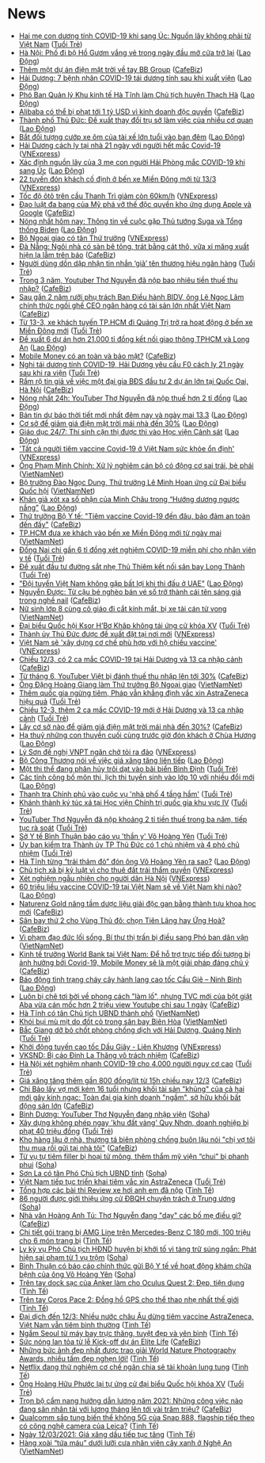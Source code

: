 # News

- [Hai mẹ con dương tính COVID-19 khi sang Úc: Nguồn lây không phải từ Việt Nam](https://tuoitre.vn/hai-me-con-duong-tinh-covid-19-khi-sang-uc-nguon-lay-khong-phai-tu-viet-nam-2021031222021589.htm) ([Tuổi Trẻ](https://tuoitre.vn))
- [Hà Nội: Phố đi bộ Hồ Gươm vắng vẻ trong ngày đầu mở cửa trở lại](https://laodong.vn/xa-hoi/ha-noi-pho-di-bo-ho-guom-vang-ve-trong-ngay-dau-mo-cua-tro-lai-888602.ldo) ([Lao Động](https://laodong.vn))
- [Thêm một dự án điện mặt trời về tay BB Group](https://cafebiz.vn/them-mot-du-an-dien-mat-troi-ve-tay-bb-group-20210312210146833.chn) ([CafeBiz](https://cafebiz.vn))
- [Hải Dương: 7 bệnh nhân COVID-19 tái dương tính sau khi xuất viện](https://laodong.vn/xa-hoi/hai-duong-7-benh-nhan-covid-19-tai-duong-tinh-sau-khi-xuat-vien-888606.ldo) ([Lao Động](https://laodong.vn))
- [Phó Ban Quản lý Khu kinh tế Hà Tĩnh làm Chủ tịch huyện Thạch Hà](https://laodong.vn/thoi-su/pho-ban-quan-ly-khu-kinh-te-ha-tinh-lam-chu-tich-huyen-thach-ha-888604.ldo) ([Lao Động](https://laodong.vn))
- [Alibaba có thể bị phạt tới 1 tỷ USD vì kinh doanh độc quyền](https://cafebiz.vn/alibaba-co-the-bi-phat-toi-1-ty-usd-vi-kinh-doanh-doc-quyen-20210312203500416.chn) ([CafeBiz](https://cafebiz.vn))
- [Thành phố Thủ Đức: Đề xuất thay đổi trụ sở làm việc của nhiều cơ quan](https://laodong.vn/xa-hoi/thanh-pho-thu-duc-de-xuat-thay-doi-tru-so-lam-viec-cua-nhieu-co-quan-888603.ldo) ([Lao Động](https://laodong.vn))
- [Bắt đối tượng cướp xe ôm của tài xế lớn tuổi vào ban đêm](https://laodong.vn/phap-luat/bat-doi-tuong-cuop-xe-om-cua-tai-xe-lon-tuoi-vao-ban-dem-888601.ldo) ([Lao Động](https://laodong.vn))
- [Hải Dương cách ly tại nhà 21 ngày với người hết mắc Covid-19](https://vnexpress.net/hai-duong-cach-ly-tai-nha-21-ngay-voi-nguoi-het-mac-covid-19-4247762.html) ([VNExpress](https://vnexpress.net))
- [Xác định nguồn lây của 3 mẹ con người Hải Phòng mắc COVID-19 khi sang Úc](https://laodong.vn/y-te/xac-dinh-nguon-lay-cua-3-me-con-nguoi-hai-phong-mac-covid-19-khi-sang-uc-888600.ldo) ([Lao Động](https://laodong.vn))
- [22 tuyến đón khách cố định ở bến xe Miền Đông mới từ 13/3](https://vnexpress.net/22-tuyen-don-khach-co-dinh-o-ben-xe-mien-dong-moi-tu-13-3-4247738.html) ([VNExpress](https://vnexpress.net))
- [Tốc độ ôtô trên cầu Thanh Trì giảm còn 60km/h](https://vnexpress.net/toc-do-oto-tren-cau-thanh-tri-giam-con-60km-h-4247742.html) ([VNExpress](https://vnexpress.net))
- [Đạo luật đa bang của Mỹ phá vỡ thế độc quyền kho ứng dụng Apple và Google](https://cafebiz.vn/dao-luat-da-bang-cua-my-pha-vo-the-doc-quyen-kho-ung-dung-apple-va-google-20210312193818959.chn) ([CafeBiz](https://cafebiz.vn))
- [Nóng nhất hôm nay: Thông tin về cuộc gặp Thủ tướng Suga và Tổng thống Biden](https://laodong.vn/video-the-gioi/nong-nhat-hom-nay-thong-tin-ve-cuoc-gap-thu-tuong-suga-va-tong-thong-biden-888588.ldo) ([Lao Động](https://laodong.vn))
- [Bộ Ngoại giao có tân Thứ trưởng](https://vnexpress.net/bo-ngoai-giao-co-tan-thu-truong-4247765.html) ([VNExpress](https://vnexpress.net))
- [Đà Nẵng: Ngôi nhà có sàn bê tông, trát bằng cát thô, vữa xi măng xuất hiện lạ lẫm trên báo](https://cafebiz.vn/da-nang-ngoi-nha-co-san-be-tong-trat-bang-cat-tho-vua-xi-mang-xuat-hien-la-lam-tren-bao-20210312193312444.chn) ([CafeBiz](https://cafebiz.vn))
- [Người dùng dồn dập nhận tin nhắn ‘giả’ tên thương hiệu ngân hàng](https://tuoitre.vn/nguoi-dung-don-dap-nhan-tin-nhan-gia-ten-thuong-hieu-ngan-hang-2021031220125072.htm) ([Tuổi Trẻ](https://tuoitre.vn))
- [Trong 3 năm, Youtuber Thơ Nguyễn đã nộp bao nhiêu tiền thuế thu nhập?](https://cafebiz.vn/trong-3-nam-youtuber-tho-nguyen-da-nop-bao-nhieu-tien-thue-thu-nhap-20210312203946367.chn) ([CafeBiz](https://cafebiz.vn))
- [Sau gần 2 năm rưỡi phụ trách Ban Điều hành BIDV, ông Lê Ngọc Lâm chính thức ngồi ghế CEO ngân hàng có tài sản lớn nhất Việt Nam](https://cafebiz.vn/sau-gan-2-nam-ruoi-phu-trach-ban-dieu-hanh-bidv-ong-le-ngoc-lam-chinh-thuc-ngoi-ghe-ceo-ngan-hang-co-tai-san-lon-nhat-viet-nam-20210312203030622.chn) ([CafeBiz](https://cafebiz.vn))
- [Từ 13-3, xe khách tuyến TP.HCM đi Quảng Trị trở ra hoạt động ở bến xe Miền Đông mới](https://tuoitre.vn/tu-13-3-xe-khach-tuyen-tp-hcm-di-quang-tri-tro-ra-hoat-dong-o-ben-xe-mien-dong-moi-20210312200215386.htm) ([Tuổi Trẻ](https://tuoitre.vn))
- [Đề xuất 6 dự án hơn 21.000 tỉ đồng kết nối giao thông TPHCM và Long An](https://laodong.vn/xa-hoi/de-xuat-6-du-an-hon-21000-ti-dong-ket-noi-giao-thong-tphcm-va-long-an-888591.ldo) ([Lao Động](https://laodong.vn))
- [Mobile Money có an toàn và bảo mật?](https://cafebiz.vn/mobile-money-co-an-toan-va-bao-mat-20210312192257409.chn) ([CafeBiz](https://cafebiz.vn))
- [Nghi tái dương tính COVID-19, Hải Dương yêu cầu F0 cách ly 21 ngày sau khi ra viện](https://tuoitre.vn/nghi-tai-duong-tinh-covid-19-hai-duong-yeu-cau-f0-cach-ly-21-ngay-sau-khi-ra-vien-20210312193826271.htm) ([Tuổi Trẻ](https://tuoitre.vn))
- [Rầm rộ tin giả về việc một đại gia BĐS đầu tư 2 dự án lớn tại Quốc Oai, Hà Nội](https://cafebiz.vn/ram-ro-tin-gia-ve-viec-mot-dai-gia-bds-dau-tu-2-du-an-lon-tai-quoc-oai-ha-noi-20210312191421857.chn) ([CafeBiz](https://cafebiz.vn))
- [Nóng nhất 24h: YouTuber Thơ Nguyễn đã nộp thuế hơn 2 tỉ đồng](https://laodong.vn/video/nong-nhat-24h-youtuber-tho-nguyen-da-nop-thue-hon-2-ti-dong-888567.ldo) ([Lao Động](https://laodong.vn))
- [Bản tin dự báo thời tiết mới nhất đêm nay và ngày mai 13.3](https://laodong.vn/video/ban-tin-du-bao-thoi-tiet-moi-nhat-dem-nay-va-ngay-mai-133-888510.ldo) ([Lao Động](https://laodong.vn))
- [Cơ sở để giảm giá điện mặt trời mái nhà đến 30%](https://laodong.vn/video-thoi-su/co-so-de-giam-gia-dien-mat-troi-mai-nha-den-30-888596.ldo) ([Lao Động](https://laodong.vn))
- [Giáo dục 24/7: Thí sinh cận thị được thi vào Học viện Cảnh sát](https://laodong.vn/video/giao-duc-247-thi-sinh-can-thi-duoc-thi-vao-hoc-vien-canh-sat-888438.ldo) ([Lao Động](https://laodong.vn))
- ['Tất cả người tiêm vaccine Covid-19 ở Việt Nam sức khỏe ổn định'](https://vnexpress.net/tat-ca-nguoi-tiem-vaccine-covid-19-o-viet-nam-suc-khoe-on-dinh-4247759.html) ([VNExpress](https://vnexpress.net))
- [Ông Phạm Minh Chính: Xử lý nghiêm cán bộ có động cơ sai trái, bè phái](http://vietnamnet.vn/vn/thoi-su/chinh-tri/ong-pham-minh-chinh-xu-ly-nghiem-can-bo-co-dong-co-sai-trai-be-phai-719273.html) ([VietNamNet](https://vietnamnet.vn))
- [Bộ trưởng Đào Ngọc Dung, Thứ trưởng Lê Minh Hoan ứng cử Đại biểu Quốc hội](http://vietnamnet.vn/vn/thoi-su/quoc-hoi/bo-truong-dao-ngoc-dung-thu-truong-le-minh-hoan-ung-cu-dai-bieu-quoc-hoi-719277.html) ([VietNamNet](https://vietnamnet.vn))
- [Khán giả xót xa số phận của Minh Châu trong “Hướng dương ngược nắng”](https://laodong.vn/giai-tri/khan-gia-xot-xa-so-phan-cua-minh-chau-trong-huong-duong-nguoc-nang-888531.ldo) ([Lao Động](https://laodong.vn))
- [Thứ trưởng Bộ Y tế: "Tiêm vaccine Covid-19 đến đâu, bảo đảm an toàn đến đấy"](https://cafebiz.vn/thu-truong-bo-y-te-tiem-vaccine-covid-19-den-dau-bao-dam-an-toan-den-day-20210312190516325.chn) ([CafeBiz](https://cafebiz.vn))
- [TP.HCM đưa xe khách vào bến xe Miền Đông mới từ ngày mai](http://vietnamnet.vn/vn/thoi-su/an-toan-giao-thong/tp-hcm-dua-xe-khach-vao-ben-xe-mien-dong-moi-tu-ngay-mai-719276.html) ([VietNamNet](https://vietnamnet.vn))
- [Đồng Nai chi gần 6 tỉ đồng xét nghiệm COVID-19 miễn phí cho nhân viên y tế](https://tuoitre.vn/dong-nai-chi-gan-6-ti-dong-xet-nghiem-covid-19-mien-phi-cho-nhan-vien-y-te-20210312192044762.htm) ([Tuổi Trẻ](https://tuoitre.vn))
- [Đề xuất đầu tư đường sắt nhẹ Thủ Thiêm kết nối sân bay Long Thành](https://tuoitre.vn/de-xuat-dau-tu-duong-sat-nhe-thu-thiem-ket-noi-san-bay-long-thanh-20210312182015697.htm) ([Tuổi Trẻ](https://tuoitre.vn))
- [&quot;Đội tuyển Việt Nam không gặp bất lợi khi thi đấu ở UAE&quot;](https://laodong.vn/bong-da/doi-tuyen-viet-nam-khong-gap-bat-loi-khi-thi-dau-o-uae-888547.ldo) ([Lao Động](https://laodong.vn))
- [Nguyễn Được: Từ cậu bé nghèo bán vé số trở thành cái tên sáng giá trong nghề nail](https://cafebiz.vn/nguyen-duoc-tu-cau-be-ngheo-ban-ve-so-tro-thanh-cai-ten-sang-gia-trong-nghe-nail-20210310203621546.chn) ([CafeBiz](https://cafebiz.vn))
- [Nữ sinh lớp 8 cùng cô giáo đi cắt kính mắt, bị xe tải cán tử vong](http://vietnamnet.vn/vn/thoi-su/an-toan-giao-thong/nu-sinh-lop-8-cung-co-giao-di-cat-kinh-mat-bi-xe-tai-can-tu-vong-719274.html) ([VietNamNet](https://vietnamnet.vn))
- [Đại biểu Quốc hội Ksor H’Bơ Khăp không tái ứng cử khóa XV](https://tuoitre.vn/dai-bieu-quoc-hoi-ksor-hbo-khap-khong-tai-ung-cu-khoa-xv-20210312185920187.htm) ([Tuổi Trẻ](https://tuoitre.vn))
- [Thành ủy Thủ Đức được đề xuất đặt tại nơi mới](https://vnexpress.net/thanh-uy-thu-duc-duoc-de-xuat-dat-tai-noi-moi-4247716.html) ([VNExpress](https://vnexpress.net))
- [Việt Nam sẽ 'xây dựng cơ chế phù hợp với hộ chiếu vaccine'](https://vnexpress.net/viet-nam-se-xay-dung-co-che-phu-hop-voi-ho-chieu-vaccine-4247741.html) ([VNExpress](https://vnexpress.net))
- [Chiều 12/3, có 2 ca mắc COVID-19 tại Hải Dương và 13 ca nhập cảnh](https://cafebiz.vn/chieu-12-3-co-2-ca-mac-covid-19-tai-hai-duong-va-13-ca-nhap-canh-2021031219113026.chn) ([CafeBiz](https://cafebiz.vn))
- [Từ tháng 6, YouTuber Việt bị đánh thuế thu nhập lên tới 30%](https://cafebiz.vn/tu-thang-6-youtuber-viet-bi-danh-thue-thu-nhap-len-toi-30-20210312173326321.chn) ([CafeBiz](https://cafebiz.vn))
- [Ông Đặng Hoàng Giang làm Thứ trưởng Bộ Ngoại giao](http://vietnamnet.vn/vn/thoi-su/chinh-tri/ong-dang-hoang-giang-lam-thu-truong-bo-ngoai-giao-719215.html) ([VietNamNet](https://vietnamnet.vn))
- [Thêm quốc gia ngừng tiêm, Pháp vẫn khẳng định vắc xin AstraZeneca hiệu quả](https://tuoitre.vn/them-quoc-gia-ngung-tiem-phap-van-khang-dinh-vac-xin-astrazeneca-hieu-qua-20210312184053699.htm) ([Tuổi Trẻ](https://tuoitre.vn))
- [Chiều 12-3, thêm 2 ca mắc COVID-19 mới ở Hải Dương và 13 ca nhập cảnh](https://tuoitre.vn/chieu-12-3-them-2-ca-mac-covid-19-moi-o-hai-duong-va-13-ca-nhap-canh-20210312181203357.htm) ([Tuổi Trẻ](https://tuoitre.vn))
- [Lấy cơ sở nào để giảm giá điện mặt trời mái nhà đến 30%?](https://cafebiz.vn/lay-co-so-nao-de-giam-gia-dien-mat-troi-mai-nha-den-30-20210312173205187.chn) ([CafeBiz](https://cafebiz.vn))
- [Hạ thuỷ những con thuyền cuối cùng trước giờ đón khách ở Chùa Hương](https://laodong.vn/photo/ha-thuy-nhung-con-thuyen-cuoi-cung-truoc-gio-don-khach-o-chua-huong-888519.ldo) ([Lao Động](https://laodong.vn))
- [Lý Sơn đề nghị VNPT ngăn chở tỏi ra đảo](https://vnexpress.net/ly-son-de-nghi-vnpt-ngan-cho-toi-ra-dao-4247714.html) ([VNExpress](https://vnexpress.net))
- [Bộ Công Thương nói về việc giá xăng tăng liên tiếp](https://laodong.vn/video-thoi-su/bo-cong-thuong-noi-ve-viec-gia-xang-tang-lien-tiep-888545.ldo) ([Lao Động](https://laodong.vn))
- [Một thi thể đang phân hủy trôi dạt vào bãi biển Bình Định](https://tuoitre.vn/mot-thi-the-dang-phan-huy-troi-dat-vao-bai-bien-binh-dinh-20210312183349176.htm) ([Tuổi Trẻ](https://tuoitre.vn))
- [Các tỉnh công bố môn thi, lịch thi tuyển sinh vào lớp 10 với nhiều đổi mới](https://laodong.vn/giao-duc/cac-tinh-cong-bo-mon-thi-lich-thi-tuyen-sinh-vao-lop-10-voi-nhieu-doi-moi-888513.ldo) ([Lao Động](https://laodong.vn))
- [Thanh tra Chính phủ vào cuộc vụ 'nhà phố 4 tầng hầm'](https://tuoitre.vn/thanh-tra-chinh-phu-vao-cuoc-vu-nha-pho-4-tang-ham-20210312181232841.htm) ([Tuổi Trẻ](https://tuoitre.vn))
- [Khánh thành ký túc xá tại Học viện Chính trị quốc gia khu vực IV](https://tuoitre.vn/khanh-thanh-ky-tuc-xa-tai-hoc-vien-chinh-tri-quoc-gia-khu-vuc-iv-20210312164729982.htm) ([Tuổi Trẻ](https://tuoitre.vn))
- [YouTuber Thơ Nguyễn đã nộp khoảng 2 tỉ tiền thuế trong ba năm, tiếp tục rà soát](https://tuoitre.vn/youtuber-tho-nguyen-da-nop-khoang-2-ti-tien-thue-trong-ba-nam-tiep-tuc-ra-soat-20210312174732772.htm) ([Tuổi Trẻ](https://tuoitre.vn))
- [Sở Y tế Bình Thuận báo cáo vụ 'thần y' Võ Hoàng Yên](https://tuoitre.vn/so-y-te-binh-thuan-bao-cao-vu-than-y-vo-hoang-yen-20210312174813708.htm) ([Tuổi Trẻ](https://tuoitre.vn))
- [Ủy ban kiểm tra Thành ủy TP Thủ Đức có 1 chủ nhiệm và 4 phó chủ nhiệm](https://tuoitre.vn/uy-ban-kiem-tra-thanh-uy-tp-thu-duc-co-1-chu-nhiem-va-4-pho-chu-nhiem-20210312174004692.htm) ([Tuổi Trẻ](https://tuoitre.vn))
- [Hà Tĩnh từng “trải thảm đỏ” đón ông Võ Hoàng Yên ra sao?](https://laodong.vn/ban-doc/ha-tinh-tung-trai-tham-do-don-ong-vo-hoang-yen-ra-sao-888479.ldo) ([Lao Động](https://laodong.vn))
- [Chủ tịch xã bị kỷ luật vì cho thuê đất trái thẩm quyền](https://vnexpress.net/chu-tich-xa-bi-ky-luat-vi-cho-thue-dat-trai-tham-quyen-4247708.html) ([VNExpress](https://vnexpress.net))
- [Xét nghiệm ngẫu nhiên cho người dân Hà Nội](https://vnexpress.net/xet-nghiem-ngau-nhien-cho-nguoi-dan-ha-noi-4247684.html) ([VNExpress](https://vnexpress.net))
- [60 triệu liều vaccine COVID-19 tại Việt Nam sẽ về Việt Nam khi nào?](https://laodong.vn/infographic/60-trieu-lieu-vaccine-covid-19-tai-viet-nam-se-ve-viet-nam-khi-nao-886851.ldo) ([Lao Động](https://laodong.vn))
- [Naturenz Gold nâng tầm dược liệu giải độc gan bằng thành tựu khoa học mới](https://cafebiz.vn/naturenz-gold-nang-tam-duoc-lieu-giai-doc-gan-bang-thanh-tuu-khoa-hoc-moi-20210312165103577.chn) ([CafeBiz](https://cafebiz.vn))
- [Sân bay thứ 2 cho Vùng Thủ đô: chọn Tiên Lãng hay Ứng Hoà?](https://cafebiz.vn/san-bay-thu-2-cho-vung-thu-do-chon-tien-lang-hay-ung-hoa-20210312172433827.chn) ([CafeBiz](https://cafebiz.vn))
- [Vi phạm đạo đức lối sống, Bí thư thị trấn bị điều sang Phó ban dân vận](http://vietnamnet.vn/vn/thoi-su/vi-pha-m-da-o-du-c-lo-i-so-ng-bi-thu-thi-tra-n-bi-die-u-sang-pho-ban-da-n-van-719236.html) ([VietNamNet](https://vietnamnet.vn))
- [Kinh tế trưởng World Bank tại Việt Nam: Để hỗ trợ trực tiếp đối tượng bị ảnh hưởng bởi Covid-19, Mobile Money sẽ là một giải pháp đáng chú ý](https://cafebiz.vn/kinh-te-truong-world-bank-tai-viet-nam-de-ho-tro-truc-tiep-doi-tuong-bi-anh-huong-boi-covid-19-mobile-money-se-la-mot-giai-phap-dang-chu-y-20210312170136905.chn) ([CafeBiz](https://cafebiz.vn))
- [Báo động tình trạng cháy cây hành lang cao tốc Cầu Giẽ – Ninh Bình](https://laodong.vn/video/bao-dong-tinh-trang-chay-cay-hanh-lang-cao-toc-cau-gie--ninh-binh-888344.ldo) ([Lao Động](https://laodong.vn))
- [Luôn bị chê tơi bời về phong cách "làm lố", nhưng TVC mới của bột giặt Aba vừa cán mốc hơn 2 triệu view Youtube chỉ sau 1 ngày](https://cafebiz.vn/du-luon-bi-che-toi-boi-ve-phong-cach-quang-cao-lam-lo-va-le-the-tvc-moi-cua-bot-giat-aba-vua-can-moc-hon-2-trieu-view-youtube-chi-sau-1-ngay-20210312164013083.chn) ([CafeBiz](https://cafebiz.vn))
- [Hà Tĩnh có tân Chủ tịch UBND thành phố](http://vietnamnet.vn/vn/thoi-su/chinh-tri/ha-tinh-co-tan-chu-tich-ubnd-thanh-pho-719150.html) ([VietNamNet](https://vietnamnet.vn))
- [Khói bụi mù mịt do đốt cỏ trong sân bay Biên Hòa](http://vietnamnet.vn/vn/thoi-su/khoi-bui-mu-mit-do-dot-co-trong-san-bay-bien-hoa-719244.html) ([VietNamNet](https://vietnamnet.vn))
- [Bắc Giang dỡ bỏ chốt phòng chống dịch với Hải Dương, Quảng Ninh](https://tuoitre.vn/bac-giang-do-bo-chot-phong-chong-dich-voi-hai-duong-quang-ninh-20210312160918683.htm) ([Tuổi Trẻ](https://tuoitre.vn))
- [Khởi động tuyến cao tốc Dầu Giây - Liên Khương](https://vnexpress.net/khoi-dong-tuyen-cao-toc-dau-giay-lien-khuong-4247490.html) ([VNExpress](https://vnexpress.net))
- [VKSND: Bị cáo Đinh La Thăng vô trách nhiệm](https://cafebiz.vn/vksnd-bi-cao-dinh-la-thang-vo-trach-nhiem-20210312162052177.chn) ([CafeBiz](https://cafebiz.vn))
- [Hà Nội xét nghiệm nhanh COVID-19 cho 4.000 người nguy cơ cao](https://tuoitre.vn/ha-noi-xet-nghiem-nhanh-covid-19-cho-4-000-nguoi-nguy-co-cao-20210312155258496.htm) ([Tuổi Trẻ](https://tuoitre.vn))
- [Giá xăng tăng thêm gần 800 đồng/lít từ 15h chiều nay 12/3](https://cafebiz.vn/gia-xang-tang-them-gan-800-dong-lit-tu-15h-chieu-nay-12-3-20210312161213475.chn) ([CafeBiz](https://cafebiz.vn))
- [Chi Bảo lấy vợ mới kém 16 tuổi nhưng khối tài sản "khủng" của cả hai mới gây kinh ngạc: Toàn đại gia kinh doanh "ngầm", sở hữu khối bất động sản lớn](https://cafebiz.vn/chi-bao-lay-vo-moi-kem-16-tuoi-nhung-khoi-tai-san-khung-cua-ca-hai-moi-gay-kinh-ngac-toan-dai-gia-kinh-doanh-ngam-so-huu-khoi-bat-dong-san-lon-20210312161037536.chn) ([CafeBiz](https://cafebiz.vn))
- [Bình Dương: YouTuber Thơ Nguyễn đang nhập viện](https://soha.vn/binh-duong-youtuber-tho-nguyen-dang-nhap-vien-20210312161027704.htm) ([Soha](https://soha.vn))
- [Xây dựng không phép ngay 'khu đất vàng' Quy Nhơn, doanh nghiệp bị phạt 40 triệu đồng](https://tuoitre.vn/xay-dung-khong-phep-ngay-khu-dat-vang-quy-nhon-doanh-nghiep-bi-phat-40-trieu-dong-20210312135819036.htm) ([Tuổi Trẻ](https://tuoitre.vn))
- [Kho hàng lậu ở nhà, thượng tá biên phòng chống buôn lậu nói "chị vợ tôi thu mua rồi gửi tại nhà tôi"](https://cafebiz.vn/kho-hang-lau-o-nha-thuong-ta-bien-phong-chong-buon-lau-noi-chi-vo-toi-thu-mua-roi-gui-tai-nha-toi-20210312160721916.chn) ([CafeBiz](https://cafebiz.vn))
- [Từ vụ tự tiêm filler bị hoại tử mông, thêm thẩm mỹ viện “chui” bị phanh phui](https://soha.vn/tu-vu-tu-tiem-filler-bi-hoai-tu-mong-them-tham-my-vien-chui-bi-phanh-phui-20210312155305188.htm) ([Soha](https://soha.vn))
- [Sơn La có tân Phó Chủ tịch UBND tỉnh](https://soha.vn/son-la-co-tan-pho-chu-tich-ubnd-tinh-20210312144634571.htm) ([Soha](https://soha.vn))
- [Việt Nam tiếp tục triển khai tiêm vắc xin AstraZeneca](https://tuoitre.vn/viet-nam-tiep-tuc-trien-khai-tiem-vac-xin-astrazeneca-20210312150551756.htm) ([Tuổi Trẻ](https://tuoitre.vn))
- [Tổng hợp các bài thi Review xe hơi anh em đã nộp](https://tinhte.vn/thread/tong-hop-cac-bai-thi-review-xe-hoi-anh-em-da-nop.3291588/) ([Tinh Tế](https://tinhte.vn))
- [86 người được giới thiệu ứng cử ĐBQH chuyên trách ở Trung ương](https://soha.vn/86-nguoi-duoc-gioi-thieu-ung-cu-dbqh-chuyen-trach-o-trung-uong-20210312135831024.htm) ([Soha](https://soha.vn))
- [Nhà văn Hoàng Anh Tú: Thơ Nguyễn đang "dạy" các bố mẹ điều gì?](https://cafebiz.vn/nha-van-hoang-anh-tu-tho-nguyen-dang-day-cac-bo-me-dieu-gi-20210312153437264.chn) ([CafeBiz](https://cafebiz.vn))
- [Chi tiết gói trang bị AMG Line trên Mercedes-Benz C 180 mới, 100 triệu cho 6 món trang bị](https://tinhte.vn/thread/chi-tiet-goi-trang-bi-amg-line-tren-mercedes-benz-c-180-moi-100-trieu-cho-6-mon-trang-bi.3291690/) ([Tinh Tế](https://tinhte.vn))
- [Ly kỳ vụ Phó Chủ tịch HĐND huyện bị khởi tố vì tàng trữ súng ngắn: Phát hiện sai phạm từ 1 vụ trộm](https://soha.vn/ly-ky-vu-pho-chu-tich-hdnd-huyen-bi-khoi-to-vi-tang-tru-sung-ngan-phat-hien-sai-pham-tu-1-vu-trom-2021031215333342.htm) ([Soha](https://soha.vn))
- [Bình Thuận có báo cáo chính thức gửi Bộ Y tế về hoạt động khám chữa bệnh của ông Võ Hoàng Yên](https://soha.vn/binh-thuan-bao-cao-chinh-thuc-bo-y-te-ve-hoat-dong-kham-chua-benh-cua-ong-vo-hoang-yen-20210312152610898.htm) ([Soha](https://soha.vn))
- [Trên tay dock sạc của Anker làm cho Oculus Quest 2: Đẹp, tiện dụng](https://tinhte.vn/thread/tren-tay-dock-sac-cua-anker-lam-cho-oculus-quest-2-dep-tien-dung.3292198/) ([Tinh Tế](https://tinhte.vn))
- [Trên tay Coros Pace 2: Đồng hồ GPS cho thể thao nhẹ nhất thế giới](https://tinhte.vn/thread/tren-tay-coros-pace-2-dong-ho-gps-cho-the-thao-nhe-nhat-the-gioi.3291042/) ([Tinh Tế](https://tinhte.vn))
- [Đại dịch đến 12/3: Nhiều nước châu Âu dừng tiêm vaccine AstraZeneca, Việt Nam vẫn tiêm bình thường](https://tinhte.vn/thread/dai-dich-den-12-3-nhieu-nuoc-chau-au-dung-tiem-vaccine-astrazeneca-viet-nam-van-tiem-binh-thuong.3292172/) ([Tinh Tế](https://tinhte.vn))
- [Ngắm Seoul từ máy bay trực thăng, tuyệt đẹp và yên bình](https://tinhte.vn/thread/ngam-seoul-tu-may-bay-truc-thang-tuyet-dep-va-yen-binh.3291960/) ([Tinh Tế](https://tinhte.vn))
- [Sức nóng lan tỏa từ lễ Kick-off dự án Elite Life](https://cafebiz.vn/suc-nong-lan-toa-tu-le-kick-off-du-an-elite-life-2021031215153088.chn) ([CafeBiz](https://cafebiz.vn))
- [Những bức ảnh đẹp nhất được trao giải World Nature Photography Awards, nhiều tấm đẹp nghẹn lời!](https://tinhte.vn/thread/nhung-buc-anh-dep-nhat-duoc-trao-giai-world-nature-photography-awards-nhieu-tam-dep-nghen-loi.3291030/) ([Tinh Tế](https://tinhte.vn))
- [Netflix đang thử nghiệm cơ chế ngăn chia sẻ tài khoản lung tung](https://tinhte.vn/thread/netflix-dang-thu-nghiem-co-che-ngan-chia-se-tai-khoan-lung-tung.3292114/) ([Tinh Tế](https://tinhte.vn))
- [Ông Hoàng Hữu Phước lại tự ứng cử đại biểu Quốc hội khóa XV](https://tuoitre.vn/ong-hoang-huu-phuoc-lai-tu-ung-cu-dai-bieu-quoc-hoi-khoa-xv-20210312125316304.htm) ([Tuổi Trẻ](https://tuoitre.vn))
- [Trọn bộ cẩm nang hướng dẫn lương năm 2021: Những công việc nào đang săn nhân tài với lương tháng lên tới vài trăm triệu?](https://cafebiz.vn/tron-bo-cam-nang-huong-dan-luong-nam-2021-nhung-cong-viec-nao-dang-san-nhan-tai-voi-luong-thang-len-toi-vai-tram-trieu-20210312112700902.chn) ([CafeBiz](https://cafebiz.vn))
- [Qualcomm sắp tung biến thể không 5G của Snap 888, flagship tiếp theo có công nghệ camera của Leica?](https://tinhte.vn/thread/qualcomm-sap-tung-bien-the-khong-5g-cua-snap-888-flagship-tiep-theo-co-cong-nghe-camera-cua-leica.3290513/) ([Tinh Tế](https://tinhte.vn))
- [Ngày 12/03/2021: Giá xăng dầu tiếp tục tăng](https://tinhte.vn/thread/ngay-12-03-2021-gia-xang-dau-tiep-tuc-tang.3292181/) ([Tinh Tế](https://tinhte.vn))
- [Hàng xoài “tứa máu” dưới lưỡi cưa nhân viên cây xanh ở Nghệ An](http://vietnamnet.vn/vn/thoi-su/hang-xoai-tua-mau-duoi-luoi-cua-nhan-vien-cay-xanh-o-nghe-an-719143.html) ([VietNamNet](https://vietnamnet.vn))
